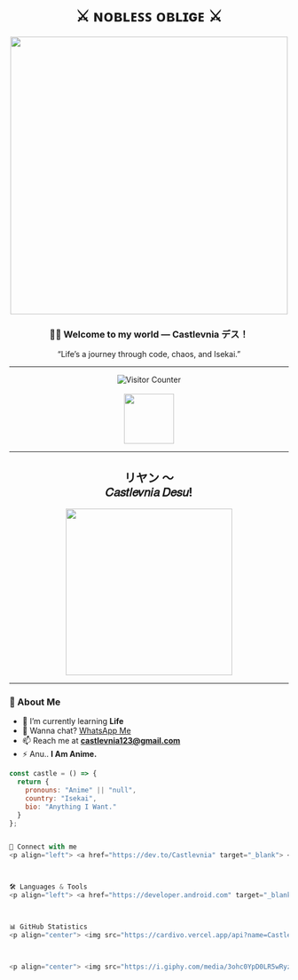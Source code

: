 <h1 align="center">⚔︎ ɴᴏʙʟᴇꜱꜱ ᴏʙʟɪɢᴇ ⚔︎</h1>

<p align="center">
  <img src="https://i.giphy.com/media/v1.Y2lkPTc5MGI3NjExNjRkZHkzNHUwdjJucnVqc2p2aTBoejB3Y2s5dmdldjJ1YmUybXNveCZlcD12MV9pbnRlcm5hbF9naWZfYnlfaWQmY3Q9Zw/eATt3b9TKBfB2l0z4G/giphy-downsized-large.gif" width="500" />
</p>

<h3 align="center">🧙‍♂️ Welcome to my world — Castlevnia デス！</h3>
<p align="center">“Life’s a journey through code, chaos, and Isekai.”</p>

---

<div align="center">
    <img src="https://profile-counter.glitch.me/Castlevnia1/count.svg" alt="Visitor Counter" />
    <br><br>
    <img src="https://media.giphy.com/media/VgCDAzcKvsR6OM0uWg/giphy.gif" width="90" />
</div>

---

<h2 align="center">リヤン 〜<br>𝐶𝑎𝑠𝑡𝑙𝑒𝑣𝑛𝑖𝑎 𝐷𝑒𝑠𝑢!</h2>

<p align="center">
  <img src="https://i.imgur.com/hs9O7aF.jpeg" width="300" />
</p>

---

### 🧠 About Me

- 🌱 I’m currently learning **Life**
- 📝 Wanna chat? [WhatsApp Me](https://wa.me/918770333268)
- 📫 Reach me at **castlevnia123@gmail.com**
- ⚡ Anu.. **I Am Anime.**

```js
const castle = () => {
  return {
    pronouns: "Anime" || "null",
    country: "Isekai",
    bio: "Anything I Want."
  }
};


🧩 Connect with me
<p align="left"> <a href="https://dev.to/Castlevnia" target="_blank"> <img src="https://raw.githubusercontent.com/rahuldkjain/github-profile-readme-generator/master/src/images/icons/Social/devto.svg" height="30" width="40" /> </a> <a href="https://twitter.com/CASTLEVNIA" target="_blank"> <img src="https://raw.githubusercontent.com/rahuldkjain/github-profile-readme-generator/master/src/images/icons/Social/twitter.svg" height="30" width="40" /> </a> <a href="https://m.youtube.com/@castlevnia1944" target="_blank"> <img src="https://raw.githubusercontent.com/rahuldkjain/github-profile-readme-generator/master/src/images/icons/Social/youtube.svg" height="30" width="40" /> </a> </p>



🛠️ Languages & Tools
<p align="left"> <a href="https://developer.android.com" target="_blank"><img src="https://raw.githubusercontent.com/devicons/devicon/master/icons/android/android-original-wordmark.svg" width="40" height="40"/></a> <a href="https://www.gnu.org/software/bash/" target="_blank"><img src="https://www.vectorlogo.zone/logos/gnu_bash/gnu_bash-icon.svg" width="40" height="40"/></a> <a href="https://www.cprogramming.com/" target="_blank"><img src="https://raw.githubusercontent.com/devicons/devicon/master/icons/c/c-original.svg" width="40" height="40"/></a> <a href="https://developer.mozilla.org/en-US/docs/Web/JavaScript" target="_blank"><img src="https://raw.githubusercontent.com/devicons/devicon/master/icons/javascript/javascript-original.svg" width="40" height="40"/></a> <a href="https://www.mongodb.com/" target="_blank"><img src="https://raw.githubusercontent.com/devicons/devicon/master/icons/mongodb/mongodb-original-wordmark.svg" width="40" height="40"/></a> <a href="https://nodejs.org" target="_blank"><img src="https://raw.githubusercontent.com/devicons/devicon/master/icons/nodejs/nodejs-original-wordmark.svg" width="40" height="40"/></a> <a href="https://www.typescriptlang.org/" target="_blank"><img src="https://raw.githubusercontent.com/devicons/devicon/master/icons/typescript/typescript-original.svg" width="40" height="40"/></a> </p>



📊 GitHub Statistics
<p align="center"> <img src="https://cardivo.vercel.app/api?name=Castlevnia%20~&description=Hi,%20i%27m%20just%20Anime,%20Nice%20to%20meet%20you%20👻&image=https://avatars.githubusercontent.com/u/110631529?s=96&v=4&backgroundColor=%23ecf0f1&github=Castlevnia1&pattern=leaf&colorPattern=%23eaeaea" /> </p> <p align="center"> <img src="https://github-readme-stats.vercel.app/api?username=Castlevnia1&show_icons=true&theme=neon" /> <br> <img src="https://github-readme-stats.vercel.app/api/top-langs/?username=Castlevnia1&langs_count=10&theme=neon" /> <br> <img src="https://github-readme-streak-stats.herokuapp.com?user=Castlevnia1&theme=neon-duo" /> </p>



<p align="center"> <img src="https://i.giphy.com/media/3ohc0YpD0LR5wRyz1S/giphy.gif" width="100" /> <img src="https://i.giphy.com/media/3ohc0YpD0LR5wRyz1S/giphy.gif" width="100" /> <img src="https://i.giphy.com/media/3ohc0YpD0LR5wRyz1S/giphy.gif" width="100" /> <br> <img src="https://media.giphy.com/media/eyvYnRdP8OQhQ0kW30/giphy.gif" width="600" /> </p> ```
